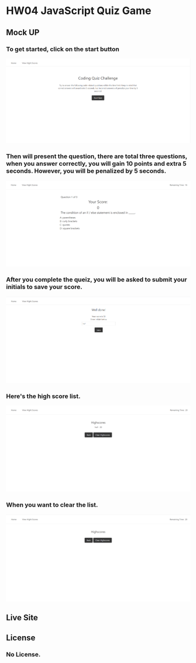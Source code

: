 # HW04 JavaScript Quiz Game

## Mock UP
### To get started, click on the start button
<img src="assets\figures\1.png">



### Then will present the question, there are total three questions, when you answer correctly, you will gain 10 points and extra 5 seconds.  However, you will be penalized by 5 seconds.
<img src="assets\figures\2.png">



### After you complete the queiz, you will be asked to submit your initials to save your score.
<img src="assets\figures\3.png">


### Here's the high score list.
<img src="assets\figures\4.png">


### When you want to clear the list.
<img src="assets\figures\5.png">



## Live Site


## License

### No License.
